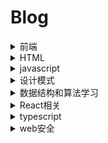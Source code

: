 # Blog

<details>
  <summary>前端</summary>
  
  - [x] [HTML](./articles/前端/1-html.md)
  - [x] [CSS](./articles/前端/2-css.md)
  - [x] [js](./articles/前端/3-js.md)
  - [x] [react](./articles/前端/4-react.md)
  - [x] [webpack](./articles/前端/5-webpack.md)
  - [x] [http](./articles/前端/6-网络.md)
  - [x] [性能优化](./articles/前端/7-前端性能优化.md)
  
</details>

<details>
  <summary>HTML</summary>
  
  - [x] [文档的混杂模式（quirks mode）和标准模式（standards mode）](https://github.com/lxnxbnq/blog/issues/16)
  
</details>

<details>
  <summary>javascript</summary>
  
  - [x] [var、let、const的区别以及原理](https://github.com/lxnxbnq/blog/issues/12)
  - [x] [Object.defineProperty的用法](https://github.com/lxnxbnq/blog/issues/7)
  - [ ] [Proxy构造函数](https://github.com/lxnxbnq/blog/issues/13)
  - [ ] [Reflect]()
  - [x] [Promise/A+规范实现](https://github.com/lxnxbnq/blog/issues/14)
  - [x] [高程中的创建对象的方法](https://github.com/lxnxbnq/blog/issues/17)
  - [x] [高程中的继承方法](https://github.com/lxnxbnq/blog/issues/18)
  
</details>

<details>
  <summary>设计模式</summary>
  
  - [ ] [设计原则](./articles/javascript设计模式/0.设计原则.md)
  - [x] [单例模式](./articles/javascript设计模式/1.单例模式.md)
  - [x] [策略模式](./articles/javascript设计模式/2.策略模式.md)
  - [x] [代理模式](./articles/javascript设计模式/3.代理模式.md)
  - [x] [迭代器模式](./articles/javascript设计模式/4.迭代器模式.md)
  - [x] [发布订阅/观察者模式](./articles/javascript设计模式/5.发布订阅模式.md)
  - [x] [命令模式](./articles/javascript设计模式/6.命令模式.md)
  - [x] [组合模式](./articles/javascript设计模式/7.组合模式.md)
  - [x] [模板方法模式](./articles/javascript设计模式/8.模板方法模式.md)
  
</details>

<details>
  <summary>数据结构和算法学习</summary>
  
  - [x] [算法复杂度分析](./articles/数据结构和算法/学习/1.算法复杂度的分析.md)
  - [ ] [数据结构-链表](./articles/数据结构和算法/学习/2.数据结构-链表.md)
  - [x] [排序](./articles/数据结构和算法/学习/3.排序.md)
  - [ ] [数据结构-栈](./articles/数据结构和算法/学习/3.数据结构-栈.md)
  - [ ] [数据结构-队列](./articles/数据结构和算法/学习/4.数据结构-队列.md)
  - [ ] [递归](./articles/数据结构和算法/学习/5.递归.md)
  - [x] [排序O(n²)](./articles/数据结构和算法/学习/6.排序O(n²).md)
  - [x] [排序O(nlogn)](./articles/数据结构和算法/学习/7.排序O(nlogn).md)
  - [x] [排序O(n)](./articles/数据结构和算法/学习/8.排序O(n).md)
  
</details>

<details>
  <summary>React相关</summary>
 
  - [x] [react基础](https://github.com/lxnxbnq/blog/issues/9)
  - [x] [React Fiber架构](https://github.com/lxnxbnq/blog/issues/10)
  - [x] [redux源码解析](https://github.com/lxnxbnq/blog/issues/1)
  - [x] [redux-thunk源码解析](https://github.com/lxnxbnq/blog/issues/2)
  - [x] [HashRouter和BrowserRouter](https://github.com/lxnxbnq/blog/issues/4)
</details>

<details>
  <summary>typescript</summary>
 
  - [ ] [基础入门](https://github.com/lxnxbnq/blog/issues/8)
  - [ ] [typescript开发常见问题](https://github.com/lxnxbnq/blog/issues/5)
</details>


<details>
  <summary>web安全</summary>
 
  - [x] [常见web安全问题](https://github.com/lxnxbnq/blog/issues/6)
</details>
